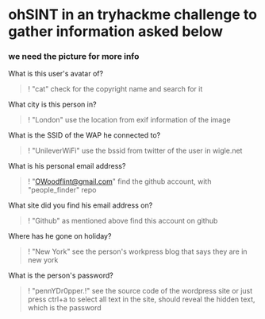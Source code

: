 # ohSINT in an tryhackme challenge to gather information asked below
### we need the picture for more info
What is this user's avatar of?
>! "cat" check for the copyright name and search for it

What city is this person in?
>! "London" use the location from exif information of the image

What is the SSID of the WAP he connected to?
>! "UnileverWiFi" use the bssid from twitter of the user in wigle.net

What is his personal email address?
>! "OWoodflint@gmail.com" find the github account, with "people_finder" repo

What site did you find his email address on?
>! "Github" as mentioned above find this account on github

Where has he gone on holiday?
>! "New York" see the person's workpress blog that says they are in new york

What is the person's password?
>! "pennYDr0pper.!" see the source code of the wordpress site or just press ctrl+a to select all text in the site, should reveal the hidden text, which is the password

